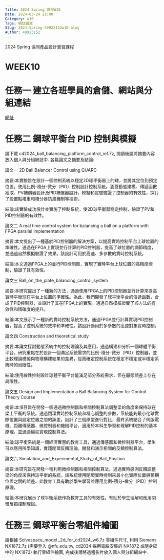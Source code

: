 ```yaml
---
Title: 2024 Spring 課程W10
Date: 2024-03-24 11:00
Category: w10
Tags: 網誌編寫
Slug: 2024-Spring-40923152w10-blog
Author: 40923152
---
```



2024 Spring 協同產品設計實習課程

<!-- PELICAN_END_SUMMARY -->

# WEEK10
# 任務一 建立各班學員的倉儲、網站與分組連結

[網址](https://40923152.github.io/cd2024/content/Brython.html)

# 任務二 鋼球平衡台 PID 控制與模擬
請下載 cd2024_ball_balancing_platform_control_ref.7z, 閱讀後請將摘要內容放入個人與分組網誌中.
各篇論文之摘要及結論:

論文一 2D Ball Balancer Control using QUARC

摘要:本實驗旨在設計一個控制系統以穩定2D球平衡器上的球，並將其定位到預定位置。使用比例-積分-微分（PID）控制設計控制系統，涵蓋動態建模、傳遞函數獲取、PV補償器設計及PID補償器設計。模擬和實驗驗證了控制器的有效性，探討了設置點權重和積分器防風機制等技術。

結論:該實驗成功設計並實施了控制系統，使2D球平衡器穩定控制，驗證了PV和PID控制器的有效性。

論文二 A real time control system for balancing a ball on a platform with FPGA parallel implementation

摘要:本文提出了一種基於PID控制器的解決方案，以提高實時控制平台上球位置的準確性。通過在FPGA上實現並行計算的PID控制器，提高了球位置的調節精度，並通過自然模擬驗證了效果。該設計可用於高速、多參數的實時控制系統。

結論:本文通過FPGA上的並行PID控制器，實現了實時平台上球位置的高精度控制，驗證了其有效性。

論文三 Ball_on_the_plate_balancing_control_system

摘要:本研究提出了一種新的方法，通過使用FPGA上的PID控制器並行計算來提高實時平衡球在平台上位置的準確性。為此，我們開發了球平衡平台的傳遞函數，合成了PID控制器，並設計了其在FPGA上的實現。通過自然模擬證實了該方法的有效性和精確度的提升。

結論:本文展示了一種新的實時控制系統方法，通過FPGA並行計算實現PID控制器，提高了控制系統的效率和準確性。該設計適用於多參數的高速對象實時控制。

論文四 Construction and theoretical study

摘要:本論文探討動態系統中的控制理論及其應用，通過構建和分析一個球體平衡平台。研究重點在於設計一個滿足系統需求的比例-積分-微分（PID）控制器，並比較理論模擬與物理構建結果的差異，從而確定控制系統在穩定不穩定或半穩定系統時的局限性。

結論:使用線性控制設計球體平衡平台能滿足部分系統需求，但在靜態誤差上存在局限性。

論文五 Design and Implementation a Ball Balancing System for Control Theory Course

摘要:本項目旨在開發一個通過微控制器和相關控制算法調整梁的角度來保持球在梁上平衡的系統。通過閉環實時控制系統和精心調整的參數，系統能夠最小化球實際位置與設定位置之間的誤差。設計了三個原型進行對比，最終系統結合了伺服電機、距離傳感器、微控制器和機械平台，適用於本科生學習和理解PID控制的基本原理，並通過編程實現控制算法。

結論:球平衡系統是一個經濟實惠的教育工具，通過傳感器和微控制器平台，學生可以應用所學知識，實踐閉環反饋理論，開發和演示相關的反饋控制算法。

論文六 Simulation_and_Experimental_Study_of_Ball_Position

摘要:本研究旨在開發一種利用微控制器和相關控制算法，通過實時感測反饋調整梁的角度來保持球平衡的系統。該系統使用閉環實時控制來最小化實際位置與預期位置之間的誤差。此教育工具有助於學生學習並應用比例-積分-微分（PID）控制原理。

結論:本研究展示了球平衡系統作為教育工具的有效性，有助於學生理解和應用閉環反饋控制理論。

# 任務三 鋼球平衡台零組件繪圖
請根據 Solvespace_model _2d_for_cd2024_w6.7z 零組件尺寸, 利用 Siemens NX1872.7z (需要登入 @nfu.edu.tw, cd2024 採用電腦安裝的 NX1872 或隨身碟中的 NX1872) 執行零組件繪圖, 完成後請將過程影片放入個人與分組網站中.
